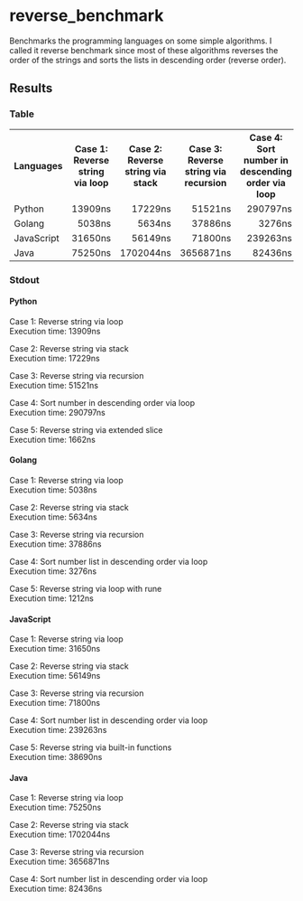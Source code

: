 # reverse_benchmark

Benchmarks the programming languages on some simple algorithms.
I called it reverse benchmark since most of these algorithms reverses the order of the strings
and sorts the lists in descending order (reverse order).

## Results

### Table
<table>
    <tr>
        <th>Languages</th>
        <th>Case 1: Reverse string via loop</th>
        <th>Case 2: Reverse string via stack</th>
        <th>Case 3: Reverse string via recursion</th>
        <th>Case 4: Sort number in descending order via loop</th>
    </tr>
    <tr>
        <td>Python</td>
        <td style="text-align: right;">13909ns</td>
        <td style="text-align: right;">17229ns</td>
        <td style="text-align: right;">51521ns</td>
        <td style="text-align: right;">290797ns</td>
    </tr>
    <tr>
        <td>Golang</td>
        <td style="text-align: right;">5038ns</td>
        <td style="text-align: right;">5634ns</td>
        <td style="text-align: right;">37886ns</td>
        <td style="text-align: right;">3276ns</td>
    </tr>
    <tr>
        <td>JavaScript</td>
        <td style="text-align: right;">31650ns</td>
        <td style="text-align: right;">56149ns</td>
        <td style="text-align: right;">71800ns</td>
        <td style="text-align: right;">239263ns</td>
    </tr>
    <tr>
        <td>Java</td>
        <td style="text-align: right;">75250ns</td>
        <td style="text-align: right;">1702044ns</td>
        <td style="text-align: right;">3656871ns</td>
        <td style="text-align: right;">82436ns</td>
    </tr>
</table>

### Stdout

#### Python

Case 1: Reverse string via loop \
Execution time: 13909ns

Case 2: Reverse string via stack \
Execution time: 17229ns

Case 3: Reverse string via recursion \
Execution time: 51521ns

Case 4: Sort number in descending order via loop \
Execution time: 290797ns

Case 5: Reverse string via extended slice \
Execution time: 1662ns

#### Golang

Case 1: Reverse string via loop \
Execution time: 5038ns

Case 2: Reverse string via stack \
Execution time: 5634ns

Case 3: Reverse string via recursion \
Execution time: 37886ns

Case 4: Sort number list in descending order via loop \
Execution time: 3276ns

Case 5: Reverse string via loop with rune \
Execution time: 1212ns

#### JavaScript

Case 1: Reverse string via loop \
Execution time: 31650ns

Case 2: Reverse string via stack \
Execution time: 56149ns

Case 3: Reverse string via recursion \
Execution time: 71800ns

Case 4: Sort number list in descending order via loop \
Execution time: 239263ns

Case 5: Reverse string via built-in functions \
Execution time: 38690ns

#### Java

Case 1: Reverse string via loop \
Execution time: 75250ns

Case 2: Reverse string via stack \
Execution time: 1702044ns

Case 3: Reverse string via recursion \
Execution time: 3656871ns

Case 4: Sort number list in descending order via loop \
Execution time: 82436ns
